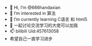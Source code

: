 - 👋 Hi, I’m @666handaxian
- 👀 I’m interested in 算法
- 🌱 I’m currently learning C语言 和 html5
- 💞️ 一起讨论交流学习的大佬可以加我
- 📫 bilibili Uid:457613058
- 希望自己一直学习进步
<!---
666handaxian/666handaxian is a ✨ special ✨ repository because its `README.md` (this file) appears on your GitHub profile.
You can click the Preview link to take a look at your changes.
--->

